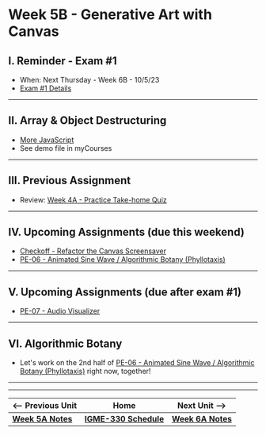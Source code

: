 # Week 5B - Generative Art with Canvas

## I. Reminder - Exam #1
- When: Next Thursday - Week 6B - 10/5/23
- [Exam #1 Details](../notes/exam-1-details.md)

---

## II. Array & Object Destructuring
- [More JavaScript](../notes/more-js.md#)
- See demo file in myCourses

---

## III. Previous Assignment
- Review: [Week 4A - Practice Take-home Quiz](../notes/week-4A-practice-quiz.md)

---

## IV. Upcoming Assignments (due this weekend)
- [Checkoff - Refactor the Canvas Screensaver](../checkoffs/refactor-screensaver.md)
- [PE-06 - Animated Sine Wave / Algorithmic Botany (Phyllotaxis)](../pe/pe-06.md)

---

## V. Upcoming Assignments (due after exam #1)
- [PE-07 - Audio Visualizer](../pe/pe-07.md)

---

## VI. Algorithmic Botany
- Let's work on the 2nd half of [PE-06 - Animated Sine Wave / Algorithmic Botany (Phyllotaxis)](../pe/pe-06.md) right now, together!


---
---


| <-- Previous Unit | Home | Next Unit -->
| --- | --- | --- 
| [**Week 5A Notes**](05A.md)  |  [**IGME-330 Schedule**](../schedule.md) | [**Week 6A Notes**](06A.md)
